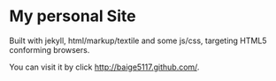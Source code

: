 # My personal Site

Built with jekyll, html/markup/textile and some js/css, targeting HTML5 conforming browsers.

You can visit it by click <a href="http://baige5117.github.com/">http://baige5117.github.com/</a>.
